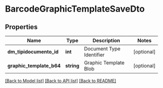 # BarcodeGraphicTemplateSaveDto

## Properties
Name | Type | Description | Notes
------------ | ------------- | ------------- | -------------
**dm_tipidocumento_id** | **int** | Document Type Identifier | [optional] 
**graphic_template_b64** | **string** | Graphic Template Blob | [optional] 

[[Back to Model list]](../README.md#documentation-for-models) [[Back to API list]](../README.md#documentation-for-api-endpoints) [[Back to README]](../README.md)


